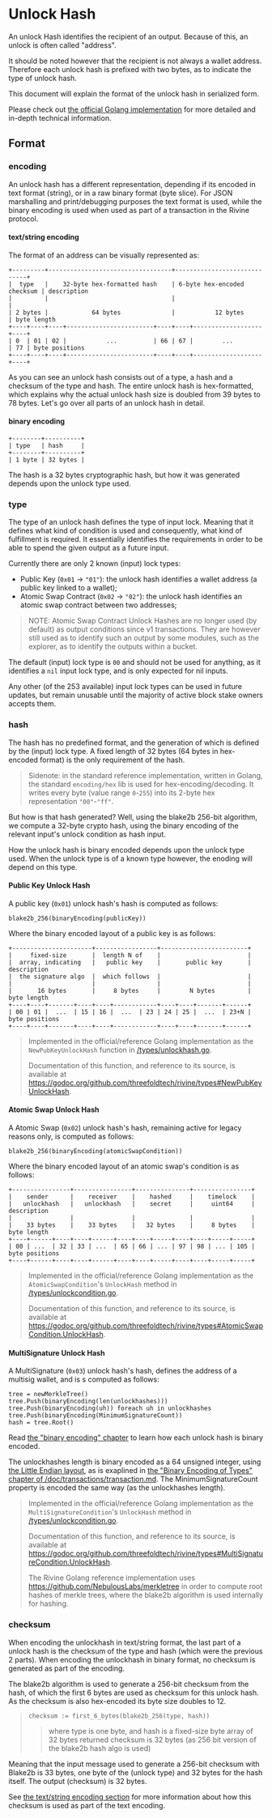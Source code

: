 # Unlock Hash

An unlock Hash identifies the recipient of an output.
Because of this, an unlock is often called "address".

It should be noted however that the recipient is not always a wallet address.
Therefore each unlock hash is prefixed with two bytes,
as to indicate the type of unlock hash.

This document will explain the format of the unlock hash in serialized form.

Please check out [the official Golang implementation](/types/unlockhash.go) for
more detailed and in-depth technical information.

## Format

### encoding

An unlock hash has a different representation, depending if its encoded in text format (string),
or in a raw binary format (byte slice). For JSON marshalling and print/debugging purposes the text format is used,
while the binary encoding is used when used as part of a transaction in the Rivine protocol.

#### text/string encoding

The format of an address can be visually represented as:

```plain
+---------+----------------------------------+-----------------------------+
|  type   |    32-byte hex-formatted hash    | 6-byte hex-encoded checksum | description
|         |                                  |                             |
| 2 bytes |            64 bytes              |           12 bytes          | byte length
+----+----+----+------------------------+----+----+-------------------+----+
| 0  | 01 | 02 |           ...          | 66 | 67 |        ...        | 77 | byte positions
+----+----+----+------------------------+----+----+-------------------+----+
```

As you can see an unlock hash consists out of a type, a hash and a checksum of the type and hash.
The entire unlock hash is hex-formatted, which explains why the actual unlock hash size
is doubled from 39 bytes to 78 bytes. Let's go over all parts of an unlock hash in detail.

#### binary encoding

```plain
+--------+----------+
| type   | hash     |
+--------+----------+
| 1 byte | 32 bytes |
```

The hash is a 32 bytes cryptographic hash,
but how it was generated depends upon the unlock type used.

### type

The type of an unlock hash defines the type of input lock.
Meaning that it defines what kind of condition is used and consequently,
what kind of fulfillment is required. It essentially identifies the requirements
in order to be able to spend the given output as a future input.

Currently there are only 2 known (input) lock types:

+ Public Key (`0x01` -> `"01"`): the unlock hash identifies a wallet address (a public key linked to a wallet);
+ Atomic Swap Contract (`0x02` -> `"02"`): the unlock hash identifies an atomic swap contract between two addresses;

> NOTE: Atomic Swap Contract Unlock Hashes are no longer used (by default) as output conditions since v1 transactions.
> They are however still used as to identify such an output by some modules, such as the explorer,
> as to identify the outputs within a bucket.

The default (input) lock type is `00` and should not be used for anything,
as it identifies a `nil` input lock type, and is only expected for nil inputs.

Any other (of the 253 available) input lock types can be used in future updates,
but remain unusable until the majority of active block stake owners accepts them.

### hash

The hash has no predefined format, and the generation of which is defined by the (input) lock type.
A fixed length of 32 bytes (64 bytes in hex-encoded format) is the only requirement of the hash.

> Sidenote: in the standard reference implementation, written in Golang,
> the standard  `encoding/hex` lib is used for hex-encoding/decoding.
> It writes every byte (value range `0`-`255`) into
> its 2-byte hex representation `"00"`-`"ff"`.

But how is that hash generated? Well, using the blake2b 256-bit algorithm,
we compute a 32-byte crypto hash, using the binary encoding of
the relevant input's unlock condition as hash input.

How the unlock hash is binary encoded depends upon the unlock type used.
When the unlock type is of a known type however, the enoding will depend on this type.

#### Public Key Unlock Hash

A public key (`0x01`) unlock hash's hash is computed as follows:

```plain
blake2b_256(binaryEncoding(publicKey))
```

Where the binary encoded layout of a public key is as follows:

```plain
+----------------------+-----------------+------------------------+
|     fixed-size       |  length N of    |                        |
|  array, indicating   |   public key    |       public key       | description
|  the signature algo  |  which follows  |                        |
|                      |                 |                        |
|       16 bytes       |     8 bytes     |        N bytes         | byte length
+----+----+-------+----+----+------------+----+----+-------+------+
| 00 | 01 |  ...  | 15 | 16 |  ...  | 23 | 24 | 25 |  ...  | 23+N | byte positions
+----+----+-------+----+----+------------+----+----+-------+------+
```

> Implemented in the official/reference Golang implementation
> as the `NewPubKeyUnlockHash` function in [/types/unlockhash.go](/types/unlockhash.go).
>
> Documentation of this function, and reference to its source,
> is available at <https://godoc.org/github.com/threefoldtech/rivine/types#NewPubKeyUnlockHash>.

#### Atomic Swap Unlock Hash

A Atomic Swap (`0x02`) unlock hash's hash,
remaining active for legacy reasons only, is computed as follows:

```plain
blake2b_256(binaryEncoding(atomicSwapCondition))
```

Where the binary encoded layout of an atomic swap's condition is as follows:

```plain
+----------------+----------------+---------------+----------------+
|    sender      |    receiver    |    hashed     |    timelock    |
|   unlockhash   |   unlockhash   |    secret     |     uint64     | description
|                |                |               |                |
|    33 bytes    |    33 bytes    |   32 bytes    |     8 bytes    | byte length
+----+------+----+----+------+----+----+-----+----+----+-----+-----+
| 00 | ...  | 32 | 33 | ...  | 65 | 66 | ... | 97 | 98 | ... | 105 | byte positions
+----+------+----+----+------+----+----+-----+----+----+-----+-----+
```

> Implemented in the official/reference Golang implementation
> as the `AtomicSwapCondition`'s `UnlockHash` method in [/types/unlockcondition.go](/types/unlockcondition.go).
>
> Documentation of this function, and reference to its source,
> is available at <https://godoc.org/github.com/threefoldtech/rivine/types#AtomicSwapCondition.UnlockHash>.

#### MultiSignature Unlock Hash

A MultiSignature (`0x03`) unlock hash's hash,
defines the address of a multisig wallet, and is s computed as follows:

```plain
tree = newMerkleTree()
tree.Push(binaryEncoding(len(unlockhashes)))
tree.Push(binaryEncoding(uh)) foreach uh in unlockhashes
tree.Push(binaryEncoding(MinimumSignatureCount))
hash = tree.Root()
```

Read [the "binary encoding" chapter](#binary-encoding) to learn how each unlock hash is binary encoded.

The unlockhashes length is binary encoded as a 64 unsigned integer, using [the Little Endian layout][litend],
as is exaplined in [the "Binary Encoding of Types" chapter of /doc/transactions/transaction.md](/doc/transactions/transaction.md#binary-encoding-of-types).
The MinimumSignatureCount property is encoded the same way (as the unlockhashes length).

> Implemented in the official/reference Golang implementation
> as the `MultiSignatureCondition`'s `UnlockHash` method in [/types/unlockcondition.go](/types/unlockcondition.go).
>
> Documentation of this function, and reference to its source,
> is available at <https://godoc.org/github.com/threefoldtech/rivine/types#MultiSignatureCondition.UnlockHash>.
>
> The Rivine Golang reference implementation uses
> <https://github.com/NebulousLabs/merkletree> in order to compute root hashes of merkle trees,
> where the blake2b algorithm is used internally for hashing.

### checksum

When encoding the unlockhash in text/string format,
the last part of a unlock hash is the checksum of the type and hash (which were the previous 2 parts).
When encoding the unlockhash in binary format, no checksum is generated as part of the encoding.

The blake2b algorithm is used to generate a 256-bit checksum from the hash, of which the first 6 bytes are used
as checksum for this unlock hash. As the checksum is also hex-encoded its byte size doubles to 12.

> ```plain
> checksum := first_6_bytes(blake2b_256(type, hash))
> ```
> > where type is one byte, and hash is a fixed-size byte array of 32 bytes
> > returned checksum is 32 bytes (as 256 bit version of the blake2b hash algo is used)

Meaning that the input message used to generate a 256-bit checksum with Blake2b is 33 bytes,
one byte of the (unlock type) and 32 bytes for the hash itself. The output (checksum) is 32 bytes.

See [the text/string encoding section](#text/string-encoding) for more information about
how this checksum is used as part of the text encoding.

[litend]: https://en.wikipedia.org/wiki/Endianness#Little-endian
